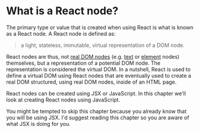 # What is a React node?

The primary type or value that is created when using React is what is known as a React node. A React node is defined as:

 > a light, stateless, immutable, virtual representation of a DOM node.

React nodes are thus, not [real DOM nodes](http://domenlightenment.com/#1) (e.g. [text](http://domenlightenment.com/#7) or [element](http://domenlightenment.com/#3) nodes) themselves, but a representation of a potential DOM node. The representation is considered the virtual DOM. In a nutshell, React is used to define a virtual DOM using React nodes that are eventually used to create a real DOM structured, using real DOM nodes, inside of an HTML page.

React nodes can be created using JSX or JavaScript. In this chapter we'll  look at creating React nodes using JavaScript.

You might be tempted to skip this chapter because you already know that you will be using JSX. I'd suggest reading this chapter so you are aware of what JSX is doing for you.

